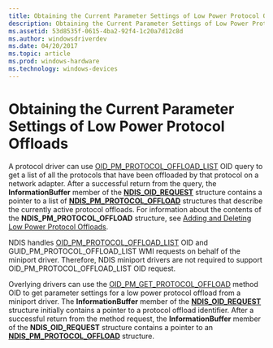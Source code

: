 ```yaml
---
title: Obtaining the Current Parameter Settings of Low Power Protocol Offloads
description: Obtaining the Current Parameter Settings of Low Power Protocol Offloads
ms.assetid: 53d8535f-0615-4ba2-92f4-1c20a7d12c8d
ms.author: windowsdriverdev
ms.date: 04/20/2017
ms.topic: article
ms.prod: windows-hardware
ms.technology: windows-devices
---
```


# Obtaining the Current Parameter Settings of Low Power Protocol Offloads





A protocol driver can use [OID\_PM\_PROTOCOL\_OFFLOAD\_LIST](https://msdn.microsoft.com/library/windows/hardware/ff569769) OID query to get a list of all the protocols that have been offloaded by that protocol on a network adapter. After a successful return from the query, the **InformationBuffer** member of the [**NDIS\_OID\_REQUEST**](https://msdn.microsoft.com/library/windows/hardware/ff566710) structure contains a pointer to a list of [**NDIS\_PM\_PROTOCOL\_OFFLOAD**](https://msdn.microsoft.com/library/windows/hardware/ff566760) structures that describe the currently active protocol offloads. For information about the contents of the **NDIS\_PM\_PROTOCOL\_OFFLOAD** structure, see [Adding and Deleting Low Power Protocol Offloads](adding-and-deleting-low-power-protocol-offloads.md).

NDIS handles [OID\_PM\_PROTOCOL\_OFFLOAD\_LIST](https://msdn.microsoft.com/library/windows/hardware/ff569769) OID and GUID\_PM\_PROTOCOL\_OFFLOAD\_LIST WMI requests on behalf of the miniport driver. Therefore, NDIS miniport drivers are not required to support OID\_PM\_PROTOCOL\_OFFLOAD\_LIST OID request.

Overlying drivers can use the [OID\_PM\_GET\_PROTOCOL\_OFFLOAD](https://msdn.microsoft.com/library/windows/hardware/ff569766) method OID to get parameter settings for a low power protocol offload from a miniport driver. The **InformationBuffer** member of the [**NDIS\_OID\_REQUEST**](https://msdn.microsoft.com/library/windows/hardware/ff566710) structure initially contains a pointer to a protocol offload identifier. After a successful return from the method request, the **InformationBuffer** member of the **NDIS\_OID\_REQUEST** structure contains a pointer to an [**NDIS\_PM\_PROTOCOL\_OFFLOAD**](https://msdn.microsoft.com/library/windows/hardware/ff566760) structure.

 

 





